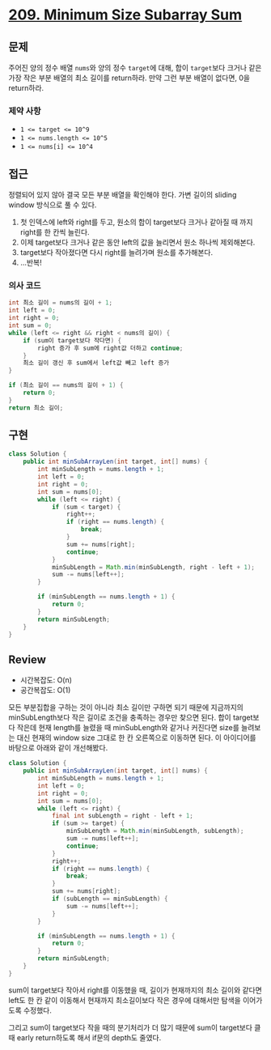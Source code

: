 # **[209. Minimum Size Subarray Sum](https://leetcode.com/problems/minimum-size-subarray-sum/)**

## 문제

주어진 양의 정수 배열 `nums`와 양의 정수 `target`에 대해, 합이 `target`보다 크거나 같은 가장 작은  부분 배열의 최소 길이를 return하라. 만약 그런 부분 배열이 없다면, 0을 return하라.

### 제약 사항

- `1 <= target <= 10^9`
- `1 <= nums.length <= 10^5`
- `1 <= nums[i] <= 10^4`

## 접근

정렬되어 있지 않아 결국 모든 부분 배열을 확인해야 한다. 가변 길이의 sliding window 방식으로 풀 수 있다.

1. 첫 인덱스에 left와 right를 두고, 원소의 합이 target보다 크거나 같아질 때 까지 right를 한 칸씩 늘린다.
2. 이제 target보다 크거나 같은 동안 left의 값을 늘리면서 원소 하나씩 제외해본다.
3. target보다 작아졌다면 다시 right를 늘려가며 원소를 추가해본다.
4. …반복!

### 의사 코드

```java
int 최소 길이 = nums의 길이 + 1;
int left = 0;
int right = 0;
int sum = 0;
while (left <= right && right < nums의 길이) {
	if (sum이 target보다 작다면) {
		right 증가 후 sum에 right값 더하고 continue;
	}
	최소 길이 갱신 후 sum에서 left값 빼고 left 증가
}

if (최소 길이 == nums의 길이 + 1) {
	return 0;
}
return 최소 길이;
```

## 구현

```java
class Solution {
    public int minSubArrayLen(int target, int[] nums) {
        int minSubLength = nums.length + 1;
        int left = 0;
        int right = 0;
        int sum = nums[0];
        while (left <= right) {
            if (sum < target) {
                right++;
                if (right == nums.length) {
                    break;
                }
                sum += nums[right];
                continue;
            }
            minSubLength = Math.min(minSubLength, right - left + 1);
            sum -= nums[left++];
        }

        if (minSubLength == nums.length + 1) {
            return 0;
        }
        return minSubLength;
    }
}
```

## Review

- 시간복잡도: O(n)
- 공간복잡도: O(1)

모든 부분집합을 구하는 것이 아니라 최소 길이만 구하면 되기 때문에 지금까지의 minSubLength보다 작은 길이로 조건을 충족하는 경우만 찾으면 된다. 합이 target보다 작은데 현재 length를 늘렸을 때 minSubLength와 같거나 커진다면 size를 늘려보는 대신 현재의 window size 그대로 한 칸 오른쪽으로 이동하면 된다. 이 아이디어를 바탕으로 아래와 같이 개선해봤다.

```java
class Solution {
    public int minSubArrayLen(int target, int[] nums) {
        int minSubLength = nums.length + 1;
        int left = 0;
        int right = 0;
        int sum = nums[0];
        while (left <= right) {
            final int subLength = right - left + 1;
            if (sum >= target) {
                minSubLength = Math.min(minSubLength, subLength);
                sum -= nums[left++];
                continue;
            }
            right++;
            if (right == nums.length) {
                break;
            }
            sum += nums[right];
            if (subLength == minSubLength) {
                sum -= nums[left++];
            }
        }

        if (minSubLength == nums.length + 1) {
            return 0;
        }
        return minSubLength;
    }
}
```

sum이 target보다 작아서 right를 이동했을 때, 길이가 현재까지의 최소 길이와 같다면 left도 한 칸 같이 이동해서 현재까지 최소길이보다 작은 경우에 대해서만 탐색을 이어가도록 수정했다.

그리고 sum이 target보다 작을 때의 분기처리가 더 많기 때문에 sum이 target보다 클 때 early return하도록 해서 if문의 depth도 줄였다.
